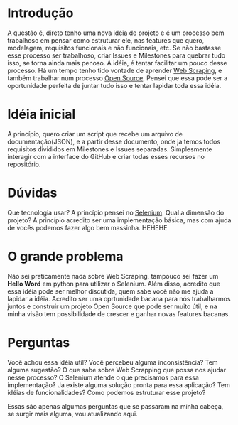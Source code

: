 # Introdução

A questão é, direto tenho uma nova idéia de projeto e é um processo bem trabalhoso em pensar como estruturar ele, nas features que quero, modelagem, requisitos funcionais e não funcionais, etc. Se não bastasse esse processo ser trabalhoso, criar Issues e Milestones para quebrar tudo isso, se torna ainda mais penoso. A idéia, é tentar facilitar um pouco desse processo.
Há um tempo tenho tido vontade de aprender [Web Scraping](https://en.wikipedia.org/wiki/Web_scraping), e também trabalhar num processo [Open Source](https://en.wikipedia.org/wiki/Open_source). Pensei que essa pode ser a oportunidade perfeita de juntar tudo isso e tentar lapidar toda essa idéia.

# Idéia inicial

A princípio, quero criar um script que recebe um arquivo de documentação(JSON), e a partir desse documento, onde ja temos todos requisitos divididos em Milestones e Issues separadas. Simplesmente interagir com a interface do GitHub e criar todas esses recursos no repositório.

# Dúvidas

Que tecnologia usar? A princípio pensei no [Selenium](https://en.wikipedia.org/wiki/Selenium_(software)).
Qual a dimensão do projeto? A princípio acredito ser uma implementação básica, mas com ajuda de vocês podemos fazer algo bem massinha. HEHEHE

# O grande problema

Não sei praticamente nada sobre Web Scraping, tampouco sei fazer um **Hello Word** em python para utilizar o Selenium. Além disso, acredito que essa idéia pode ser melhor discutida, quem sabe você não me ajuda a lapidar a idéia. Acredito ser uma oprtunidade bacana para nós trabalharmos juntos e construir um projeto Open Source que pode ser muito útil, e na minha visão tem possibilidade de crescer e ganhar novas features bacanas.

# Perguntas

Você achou essa idéia util?
Você percebeu alguma inconsistência?
Tem alguma sugestão?
O que sabe sobre Web Scrapping que possa nos ajudar nesse processo?
O Selenium atende o que precisamos para essa implementação?
Ja existe alguma solução pronta para essa aplicação?
Tem idéias de funcionalidades?
Como podemos estruturar esse projeto?

Essas são apenas algumas perguntas que se passaram na minha cabeça, se surgir mais alguma, vou atualizando aqui.

